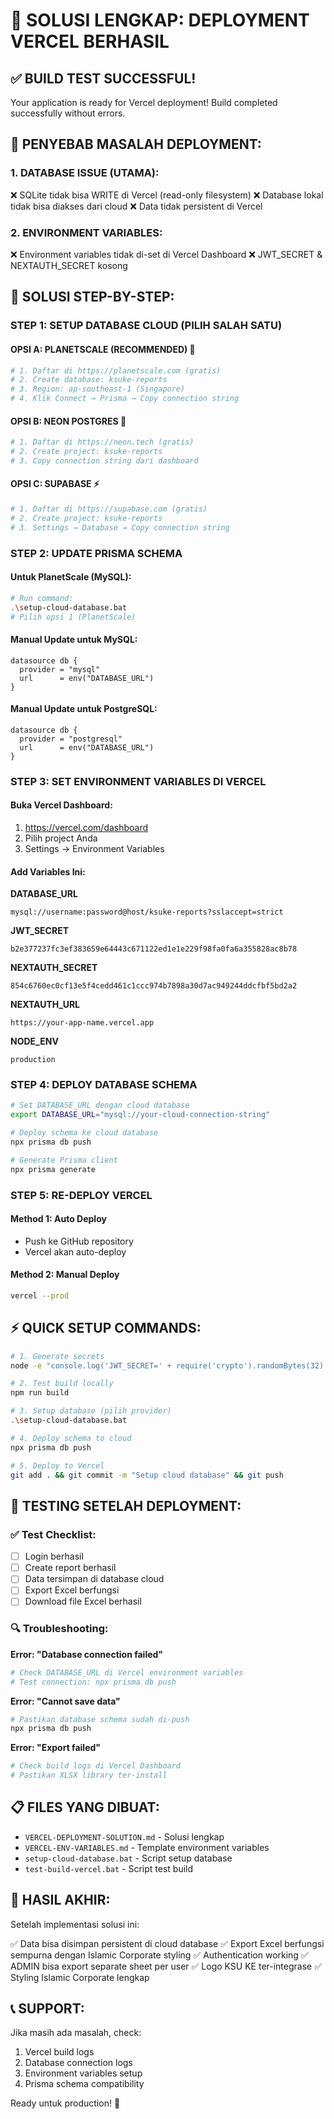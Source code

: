 🚀 SOLUSI LENGKAP: DEPLOYMENT VERCEL BERHASIL
================================================

## ✅ BUILD TEST SUCCESSFUL!

Your application is ready for Vercel deployment!
Build completed successfully without errors.

## 🚨 PENYEBAB MASALAH DEPLOYMENT:

### 1. DATABASE ISSUE (UTAMA):
❌ SQLite tidak bisa WRITE di Vercel (read-only filesystem)
❌ Database lokal tidak bisa diakses dari cloud
❌ Data tidak persistent di Vercel

### 2. ENVIRONMENT VARIABLES:
❌ Environment variables tidak di-set di Vercel Dashboard
❌ JWT_SECRET & NEXTAUTH_SECRET kosong

## 🎯 SOLUSI STEP-BY-STEP:

### STEP 1: SETUP DATABASE CLOUD (PILIH SALAH SATU)

#### OPSI A: PLANETSCALE (RECOMMENDED) 🌟
```bash
# 1. Daftar di https://planetscale.com (gratis)
# 2. Create database: ksuke-reports
# 3. Region: ap-southeast-1 (Singapore)
# 4. Klik Connect → Prisma → Copy connection string
```

#### OPSI B: NEON POSTGRES 🐘
```bash
# 1. Daftar di https://neon.tech (gratis)
# 2. Create project: ksuke-reports  
# 3. Copy connection string dari dashboard
```

#### OPSI C: SUPABASE ⚡
```bash
# 1. Daftar di https://supabase.com (gratis)
# 2. Create project: ksuke-reports
# 3. Settings → Database → Copy connection string
```

### STEP 2: UPDATE PRISMA SCHEMA

#### Untuk PlanetScale (MySQL):
```bash
# Run command:
.\setup-cloud-database.bat
# Pilih opsi 1 (PlanetScale)
```

#### Manual Update untuk MySQL:
```prisma
datasource db {
  provider = "mysql"
  url      = env("DATABASE_URL")
}
```

#### Manual Update untuk PostgreSQL:
```prisma
datasource db {
  provider = "postgresql"
  url      = env("DATABASE_URL")
}
```

### STEP 3: SET ENVIRONMENT VARIABLES DI VERCEL

#### Buka Vercel Dashboard:
1. https://vercel.com/dashboard
2. Pilih project Anda
3. Settings → Environment Variables

#### Add Variables Ini:

**DATABASE_URL**
```
mysql://username:password@host/ksuke-reports?sslaccept=strict
```

**JWT_SECRET**
```
b2e377237fc3ef383659e64443c671122ed1e1e229f98fa0fa6a355828ac8b78
```

**NEXTAUTH_SECRET**
```
854c6760ec0cf13e5f4cedd461c1ccc974b7898a30d7ac949244ddcfbf5bd2a2
```

**NEXTAUTH_URL**
```
https://your-app-name.vercel.app
```

**NODE_ENV**
```
production
```

### STEP 4: DEPLOY DATABASE SCHEMA

```bash
# Set DATABASE_URL dengan cloud database
export DATABASE_URL="mysql://your-cloud-connection-string"

# Deploy schema ke cloud database
npx prisma db push

# Generate Prisma client
npx prisma generate
```

### STEP 5: RE-DEPLOY VERCEL

#### Method 1: Auto Deploy
- Push ke GitHub repository
- Vercel akan auto-deploy

#### Method 2: Manual Deploy
```bash
vercel --prod
```

## ⚡ QUICK SETUP COMMANDS:

```bash
# 1. Generate secrets
node -e "console.log('JWT_SECRET=' + require('crypto').randomBytes(32).toString('hex')); console.log('NEXTAUTH_SECRET=' + require('crypto').randomBytes(32).toString('hex'));"

# 2. Test build locally
npm run build

# 3. Setup database (pilih provider)
.\setup-cloud-database.bat

# 4. Deploy schema to cloud
npx prisma db push

# 5. Deploy to Vercel
git add . && git commit -m "Setup cloud database" && git push
```

## 🧪 TESTING SETELAH DEPLOYMENT:

### ✅ Test Checklist:
- [ ] Login berhasil
- [ ] Create report berhasil
- [ ] Data tersimpan di database cloud
- [ ] Export Excel berfungsi
- [ ] Download file Excel berhasil

### 🔍 Troubleshooting:

**Error: "Database connection failed"**
```bash
# Check DATABASE_URL di Vercel environment variables
# Test connection: npx prisma db push
```

**Error: "Cannot save data"**
```bash
# Pastikan database schema sudah di-push
npx prisma db push
```

**Error: "Export failed"**
```bash
# Check build logs di Vercel Dashboard
# Pastikan XLSX library ter-install
```

## 📋 FILES YANG DIBUAT:

- `VERCEL-DEPLOYMENT-SOLUTION.md` - Solusi lengkap
- `VERCEL-ENV-VARIABLES.md` - Template environment variables
- `setup-cloud-database.bat` - Script setup database
- `test-build-vercel.bat` - Script test build

## 🎉 HASIL AKHIR:

Setelah implementasi solusi ini:

✅ Data bisa disimpan persistent di cloud database
✅ Export Excel berfungsi sempurna dengan Islamic Corporate styling
✅ Authentication working
✅ ADMIN bisa export separate sheet per user
✅ Logo KSU KE ter-integrase
✅ Styling Islamic Corporate lengkap

## 📞 SUPPORT:

Jika masih ada masalah, check:
1. Vercel build logs
2. Database connection logs
3. Environment variables setup
4. Prisma schema compatibility

Ready untuk production! 🚀
